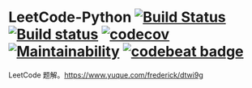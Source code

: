 # LeetCode-Python [![Build Status](https://travis-ci.org/LeetCode101/LeetCode-Python.svg?branch=master)](https://travis-ci.org/LeetCode101/LeetCode-Python) [![Build status](https://ci.appveyor.com/api/projects/status/wttcynhhy2tv57y9/branch/master?svg=true)](https://ci.appveyor.com/project/Frederick-S/leetcode-python/branch/master) [![codecov](https://codecov.io/gh/LeetCode101/LeetCode-Python/branch/master/graph/badge.svg)](https://codecov.io/gh/LeetCode101/LeetCode-Python) [![Maintainability](https://api.codeclimate.com/v1/badges/ae24e958c42149dbb50f/maintainability)](https://codeclimate.com/github/LeetCode101/LeetCode-Python/maintainability) [![codebeat badge](https://codebeat.co/badges/42d5bc7c-dd9d-4fcc-939f-a3518e9b192f)](https://codebeat.co/projects/github-com-leetcode101-leetcode-python-master)
LeetCode 题解。https://www.yuque.com/frederick/dtwi9g
